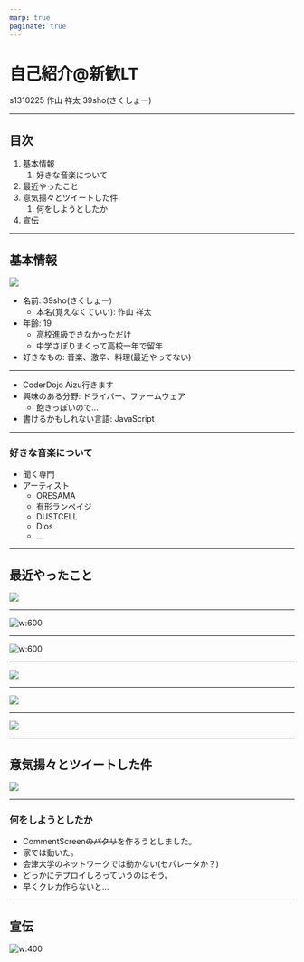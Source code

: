 ```yaml
---
marp: true
paginate: true
---
```

# 自己紹介@新歓LT
s1310225 作山 祥太
39sho(さくしょー)

---

## 目次

1. 基本情報
    1. 好きな音楽について
2. 最近やったこと
3. 意気揚々とツイートした件
    1. 何をしようとしたか
4. 宣伝

---

## 基本情報

![](images/O6cx2U6O_400x400.png)
- 名前: 39sho(さくしょー)
    - 本名(覚えなくていい): 作山 祥太
- 年齢: 19
    - 高校進級できなかっただけ
    - 中学さぼりまくって高校一年で留年
- 好きなもの: 音楽、激辛、料理(最近やってない)

---

- CoderDojo Aizu行きます
- 興味のある分野: ドライバー、ファームウェア
    - 飽きっぽいので...
- 書けるかもしれない言語: JavaScript

---

### 好きな音楽について

- 聞く専門
- アーティスト
    - ORESAMA
    - 有形ランペイジ
    - DUSTCELL
    - Dios
    - ...

---

## 最近やったこと

![](images/affineMap.gif)

---

![w:600](images/keyboard.png)

---

![w:600](images/pcb.png)

---

![](images/scratchHilighter.png)

---

![](images/mpu6050.gif)

---

![](images/matrix.gif)

---

## 意気揚々とツイートした件

![](images/tweet1.png)

---

### 何をしようとしたか

- CommentScreen~~のパクリ~~を作ろうとしました。
- 家では動いた。
- 会津大学のネットワークでは動かない(セパレータか？)
- どっかにデプロイしろっていうのはそう。
- 早くクレカ作らないと...

---

## 宣伝

![w:400](images/tweet2.png)